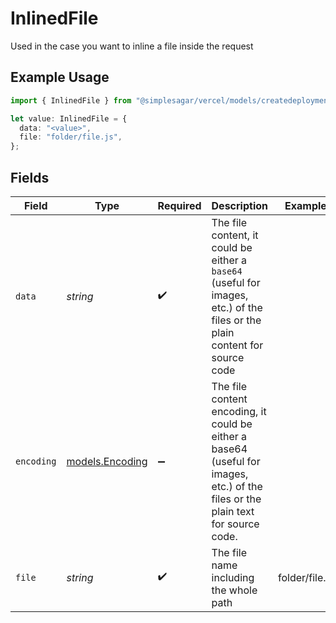 # InlinedFile

Used in the case you want to inline a file inside the request

## Example Usage

```typescript
import { InlinedFile } from "@simplesagar/vercel/models/createdeploymentop.js";

let value: InlinedFile = {
  data: "<value>",
  file: "folder/file.js",
};
```

## Fields

| Field                                                                                                                            | Type                                                                                                                             | Required                                                                                                                         | Description                                                                                                                      | Example                                                                                                                          |
| -------------------------------------------------------------------------------------------------------------------------------- | -------------------------------------------------------------------------------------------------------------------------------- | -------------------------------------------------------------------------------------------------------------------------------- | -------------------------------------------------------------------------------------------------------------------------------- | -------------------------------------------------------------------------------------------------------------------------------- |
| `data`                                                                                                                           | *string*                                                                                                                         | :heavy_check_mark:                                                                                                               | The file content, it could be either a `base64` (useful for images, etc.) of the files or the plain content for source code      |                                                                                                                                  |
| `encoding`                                                                                                                       | [models.Encoding](../models/encoding.md)                                                                                         | :heavy_minus_sign:                                                                                                               | The file content encoding, it could be either a base64 (useful for images, etc.) of the files or the plain text for source code. |                                                                                                                                  |
| `file`                                                                                                                           | *string*                                                                                                                         | :heavy_check_mark:                                                                                                               | The file name including the whole path                                                                                           | folder/file.js                                                                                                                   |